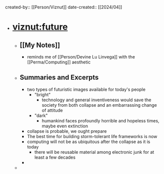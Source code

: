 created-by:: [[Person/Viznut]]
date-created:: [[2024/04]]

- # [viznut:future](http://viznut.fi/en/future.html)
	- ## [[My Notes]]
		- reminds me of [[Person/Devine Lu Linvega]] with the [[Perma/Computing]] aesthetic
	- ## Summaries and Excerpts
		- two types of futuristic images available for today's people
			- "bright"
				- technology and general inventiveness would save the society from both collapse and an embarrassing change of attitude
			- "dark"
				- humankind faces profoundly horrible and hopeless times, maybe even extinction
		- collapse is probable, we ought prepare
		- The best time for building storm-tolerant life frameworks is now
		- computing will not be as ubiquitous after the collapse as it is today
			- there will be reusable material among electronic junk for at least a few decades
		-
	-